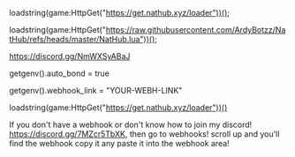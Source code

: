 loadstring(game:HttpGet("https://get.nathub.xyz/loader"))();

loadstring(game:HttpGet("https://raw.githubusercontent.com/ArdyBotzz/NatHub/refs/heads/master/NatHub.lua"))();

https://discord.gg/NmWXSyABaJ

getgenv().auto_bond = true

getgenv().webhook_link = "YOUR-WEBH-LINK"

loadstring(game:HttpGet("https://get.nathub.xyz/loader"))()



If you don't have a webhook or don't know how to join my discord! https://discord.gg/7MZcr5TbXK, then go to webhooks! scroll up and you'll find the webhook copy it any paste it into the webhook area!

